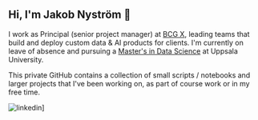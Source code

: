 ## Hi, I'm Jakob Nyström 👋

I work as Principal (senior project manager) at [BCG X](https://www.bcg.com/x), leading teams that build and deploy custom data & AI products for clients. I'm currently on leave of absence and pursuing a [Master's in Data Science](https://www.uu.se/en/study/programme/masters-programme-data-science-machine-learning-and-statistics) at Uppsala University.

This private GitHub contains a collection of small scripts / notebooks and larger projects that I've been working on, as part of course work or in my free time.

![linkedin](https://img.shields.io/badge/Linkedin-0e76a8?style=for-the-badge&logo=Linkedin&logoColor=white)]

<!--
**j-nystrom/j-nystrom** is a ✨ _special_ ✨ repository because its `README.md` (this file) appears on your GitHub profile.

Here are some ideas to get you started:

- 🔭 I’m currently working on ...
- 🌱 I’m currently learning ...
- 👯 I’m looking to collaborate on ...
- 🤔 I’m looking for help with ...
- 💬 Ask me about ...
- 📫 How to reach me: ...
- 😄 Pronouns: ...
- ⚡ Fun fact: ...
-->
